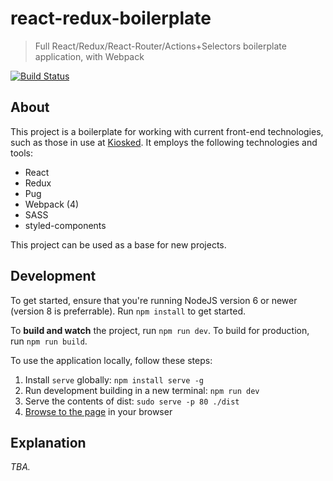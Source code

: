 # react-redux-boilerplate
> Full React/Redux/React-Router/Actions+Selectors boilerplate application, with Webpack

[![Build Status](https://travis-ci.org/Kiosked/react-redux-boilerplate.svg?branch=master)](https://travis-ci.org/Kiosked/react-redux-boilerplate)

## About
This project is a boilerplate for working with current front-end technologies, such as those in use at [Kiosked](http://www.kiosked.com/). It employs the following technologies and tools:

 * React
 * Redux
 * Pug
 * Webpack (4)
 * SASS
 * styled-components

This project can be used as a base for new projects.

## Development
To get started, ensure that you're running NodeJS version 6 or newer (version 8 is preferrable). Run `npm install` to get started.

To **build and watch** the project, run `npm run dev`. To build for production, run `npm run build`.

To use the application locally, follow these steps:

 1. Install `serve` globally: `npm install serve -g`
 2. Run development building in a new terminal: `npm run dev`
 3. Serve the contents of dist: `sudo serve -p 80 ./dist`
 4. [Browse to the page](http://localhost/) in your browser

## Explanation

_TBA._
